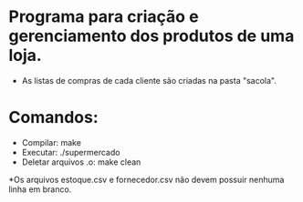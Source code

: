 # Programa para criação e gerenciamento dos produtos de uma loja.
- As listas de compras de cada cliente são criadas na pasta "sacola".

# Comandos:
- Compilar: make
- Executar: ./supermercado
- Deletar arquivos .o: make clean

*Os arquivos estoque.csv e fornecedor.csv não devem possuir nenhuma linha em branco.